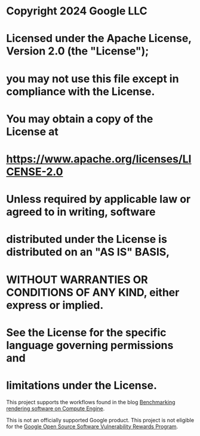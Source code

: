 #    Copyright 2024 Google LLC
#
#    Licensed under the Apache License, Version 2.0 (the "License");
#    you may not use this file except in compliance with the License.
#    You may obtain a copy of the License at
#
#        https://www.apache.org/licenses/LICENSE-2.0
#
#    Unless required by applicable law or agreed to in writing, software
#    distributed under the License is distributed on an "AS IS" BASIS,
#    WITHOUT WARRANTIES OR CONDITIONS OF ANY KIND, either express or implied.
#    See the License for the specific language governing permissions and
#    limitations under the License.

This project supports the workflows found in the blog [Benchmarking rendering software on Compute Engine](https://cloud.google.com/blog/topics/developers-practitioners/benchmarking-rendering-software-compute-engine).

This is not an officially supported Google product. This project is not
eligible for the [Google Open Source Software Vulnerability Rewards
Program](https://bughunters.google.com/open-source-security).
